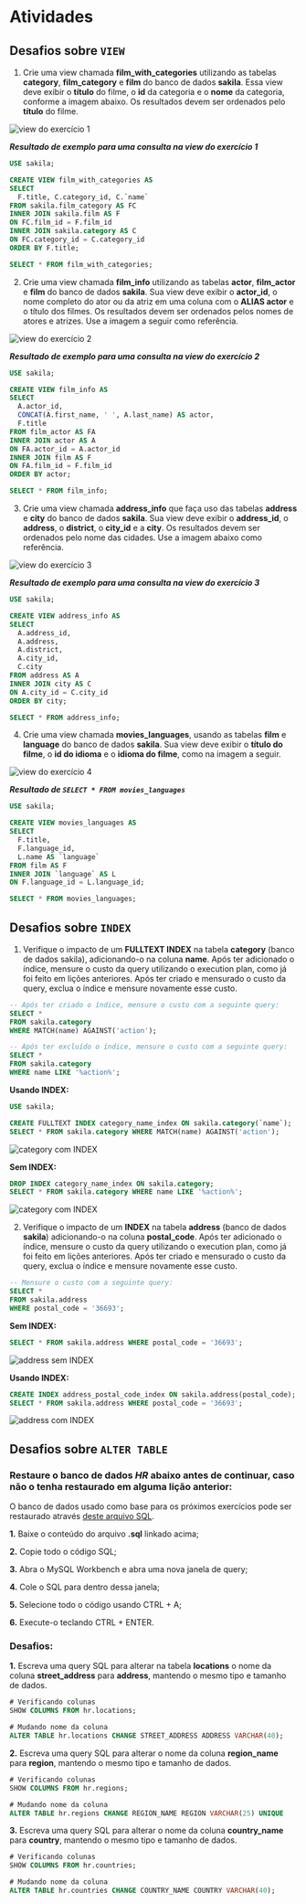 # Atividades

## Desafios sobre `VIEW`

1. Crie uma view chamada **film_with_categories** utilizando as tabelas **category**, **film_category** e **film** do banco de dados **sakila**. Essa view deve exibir o **título** do filme, o **id** da categoria e o **nome** da categoria, conforme a imagem abaixo. Os resultados devem ser ordenados pelo **título** do filme.

![view do exercício 1](./images/1.png)

**_Resultado de exemplo para uma consulta na view do exercício 1_**

```sql
USE sakila;

CREATE VIEW film_with_categories AS
SELECT
  F.title, C.category_id, C.`name`
FROM sakila.film_category AS FC
INNER JOIN sakila.film AS F
ON FC.film_id = F.film_id
INNER JOIN sakila.category AS C
ON FC.category_id = C.category_id
ORDER BY F.title;

SELECT * FROM film_with_categories;
```

2. Crie uma view chamada **film_info** utilizando as tabelas **actor**, **film_actor** e **film** do banco de dados **sakila**. Sua view deve exibir o **actor_id**, o nome completo do ator ou da atriz em uma coluna com o **ALIAS actor** e o título dos filmes. Os resultados devem ser ordenados pelos nomes de atores e atrizes. Use a imagem a seguir como referência.

![view do exercício 2](./images/2.png)

**_Resultado de exemplo para uma consulta na view do exercício 2_**

```sql
USE sakila;

CREATE VIEW film_info AS
SELECT
  A.actor_id,
  CONCAT(A.first_name, ' ', A.last_name) AS actor,
  F.title
FROM film_actor AS FA
INNER JOIN actor AS A
ON FA.actor_id = A.actor_id
INNER JOIN film AS F
ON FA.film_id = F.film_id
ORDER BY actor;

SELECT * FROM film_info;
```

3. Crie uma view chamada **address_info** que faça uso das tabelas **address** e **city** do banco de dados **sakila**. Sua view deve exibir o **address_id**, o **address**, o **district**, o **city_id** e a **city**. Os resultados devem ser ordenados pelo nome das cidades. Use a imagem abaixo como referência.

![view do exercício 3](./images/3.png)

**_Resultado de exemplo para uma consulta na view do exercício 3_**

```sql
USE sakila;

CREATE VIEW address_info AS
SELECT
  A.address_id,
  A.address,
  A.district,
  A.city_id,
  C.city
FROM address AS A
INNER JOIN city AS C
ON A.city_id = C.city_id
ORDER BY city;

SELECT * FROM address_info;
```

4. Crie uma view chamada **movies_languages**, usando as tabelas **film** e **language** do banco de dados **sakila**. Sua view deve exibir o **título do filme**, o **id do idioma** e o **idioma do filme**, como na imagem a seguir.

![view do exercício 4](./images/4.png)

**_Resultado de `SELECT * FROM movies_languages`_**

```sql
USE sakila;

CREATE VIEW movies_languages AS
SELECT
  F.title,
  F.language_id,
  L.name AS `language`
FROM film AS F
INNER JOIN `language` AS L
ON F.language_id = L.language_id;

SELECT * FROM movies_languages;
```

## Desafios sobre `INDEX`

1. Verifique o impacto de um **FULLTEXT INDEX** na tabela **category** (banco de dados sakila), adicionando-o na coluna **name**. Após ter adicionado o índice, mensure o custo da query utilizando o execution plan, como já foi feito em lições anteriores. Após ter criado e mensurado o custo da query, exclua o índice e mensure novamente esse custo.

```sql
-- Após ter criado o índice, mensure o custo com a seguinte query:
SELECT *
FROM sakila.category
WHERE MATCH(name) AGAINST('action');

-- Após ter excluído o índice, mensure o custo com a seguinte query:
SELECT *
FROM sakila.category
WHERE name LIKE '%action%';
```

**Usando INDEX:**

```sql
USE sakila;

CREATE FULLTEXT INDEX category_name_index ON sakila.category(`name`);
SELECT * FROM sakila.category WHERE MATCH(name) AGAINST('action');
```

![category com INDEX](./images/category_with_index.png)

**Sem INDEX:**

```sql
DROP INDEX category_name_index ON sakila.category;
SELECT * FROM sakila.category WHERE name LIKE '%action%';
```

![category com INDEX](./images/category_without_index.png)

2. Verifique o impacto de um **INDEX** na tabela **address** (banco de dados **sakila**) adicionando-o na coluna **postal_code**. Após ter adicionado o índice, mensure o custo da query utilizando o execution plan, como já foi feito em lições anteriores. Após ter criado e mensurado o custo da query, exclua o índice e mensure novamente esse custo.

```sql
-- Mensure o custo com a seguinte query:
SELECT *
FROM sakila.address
WHERE postal_code = '36693';
```

**Sem INDEX:**

```sql
SELECT * FROM sakila.address WHERE postal_code = '36693';
```

![address sem INDEX](./images/address_without_index.png)

**Usando INDEX:**

```sql
CREATE INDEX address_postal_code_index ON sakila.address(postal_code);
SELECT * FROM sakila.address WHERE postal_code = '36693';
```

![address com INDEX](./images/address_with_index.png)

## Desafios sobre `ALTER TABLE`

### **Restaure o banco de dados _HR_ abaixo antes de continuar, caso não o tenha restaurado em alguma lição anterior:**

O banco de dados usado como base para os próximos exercícios pode ser restaurado através [deste arquivo SQL](https://s3.us-east-2.amazonaws.com/assets.app.betrybe.com/back-end/sql/hr-cebf8bc2a5bb252bc470ae28943604c6.sql).

**1.** Baixe o conteúdo do arquivo **.sql** linkado acima;

**2.** Copie todo o código SQL;

**3.** Abra o MySQL Workbench e abra uma nova janela de query;

**4.** Cole o SQL para dentro dessa janela;

**5.** Selecione todo o código usando CTRL + A;

**6.** Execute-o teclando CTRL + ENTER.

### **Desafios:**

**1.** Escreva uma query SQL para alterar na tabela **locations** o nome da coluna **street_address** para **address**, mantendo o mesmo tipo e tamanho de dados.

```sql
# Verificando colunas
SHOW COLUMNS FROM hr.locations;

# Mudando nome da coluna
ALTER TABLE hr.locations CHANGE STREET_ADDRESS ADDRESS VARCHAR(40);
```

**2.** Escreva uma query SQL para alterar o nome da coluna **region_name** para **region**, mantendo o mesmo tipo e tamanho de dados.

```sql
# Verificando colunas
SHOW COLUMNS FROM hr.regions;

# Mudando nome da coluna
ALTER TABLE hr.regions CHANGE REGION_NAME REGION VARCHAR(25) UNIQUE
```

**3.** Escreva uma query SQL para alterar o nome da coluna **country_name** para **country**, mantendo o mesmo tipo e tamanho de dados.

```sql
# Verificando colunas
SHOW COLUMNS FROM hr.countries;

# Mudando nome da coluna
ALTER TABLE hr.countries CHANGE COUNTRY_NAME COUNTRY VARCHAR(40);
```

